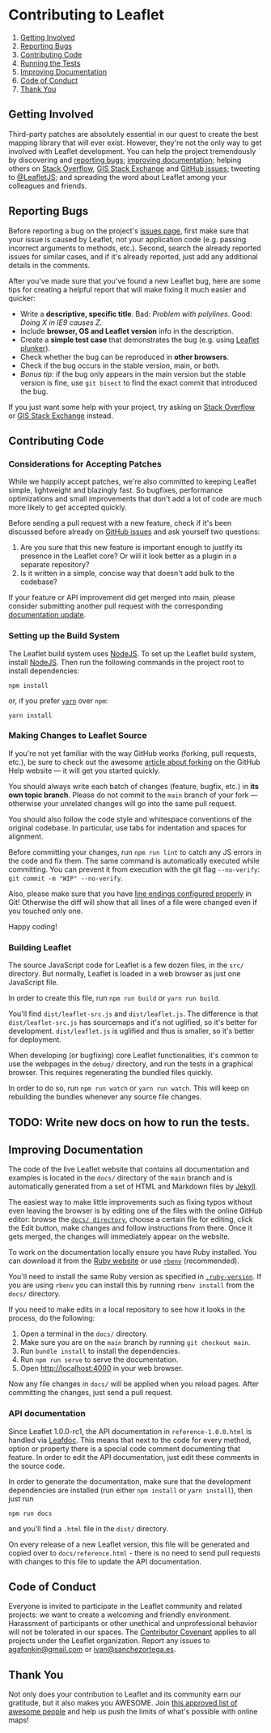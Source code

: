 Contributing to Leaflet
=======================

 1. [Getting Involved](#getting-involved)
 2. [Reporting Bugs](#reporting-bugs)
 3. [Contributing Code](#contributing-code)
 4. [Running the Tests](#running-the-tests)
 6. [Improving Documentation](#improving-documentation)
 7. [Code of Conduct](#code-of-conduct)
 8. [Thank You](#thank-you)

## Getting Involved

Third-party patches are absolutely essential in our quest to create the best mapping library that will ever exist.
However, they're not the only way to get involved with Leaflet development.
You can help the project tremendously by discovering and [reporting bugs](#reporting-bugs);
[improving documentation](#improving-documentation);
helping others on [Stack Overflow](https://stackoverflow.com/questions/tagged/leaflet),
[GIS Stack Exchange](https://gis.stackexchange.com/questions/tagged/leaflet)
and [GitHub issues](https://github.com/Leaflet/Leaflet/issues);
tweeting to [@LeafletJS](http://twitter.com/LeafletJS);
and spreading the word about Leaflet among your colleagues and friends.

## Reporting Bugs

Before reporting a bug on the project's [issues page](https://github.com/Leaflet/Leaflet/issues),
first make sure that your issue is caused by Leaflet, not your application code
(e.g. passing incorrect arguments to methods, etc.).
Second, search the already reported issues for similar cases,
and if it's already reported, just add any additional details in the comments.

After you've made sure that you've found a new Leaflet bug,
here are some tips for creating a helpful report that will make fixing it much easier and quicker:

 * Write a **descriptive, specific title**. Bad: *Problem with polylines*. Good: *Doing X in IE9 causes Z*.
 * Include **browser, OS and Leaflet version** info in the description.
 * Create a **simple test case** that demonstrates the bug (e.g. using [Leaflet plunker](http://leafletjs.com/edit.html)).
 * Check whether the bug can be reproduced in **other browsers**.
 * Check if the bug occurs in the stable version, main, or both.
 * *Bonus tip:* if the bug only appears in the main version but the stable version is fine,
   use `git bisect` to find the exact commit that introduced the bug.

If you just want some help with your project,
try asking on [Stack Overflow](https://stackoverflow.com/questions/tagged/leaflet)
or [GIS Stack Exchange](https://gis.stackexchange.com/questions/tagged/leaflet) instead.

## Contributing Code

### Considerations for Accepting Patches

While we happily accept patches, we're also committed to keeping Leaflet simple, lightweight and blazingly fast.
So bugfixes, performance optimizations and small improvements that don't add a lot of code
are much more likely to get accepted quickly.

Before sending a pull request with a new feature, check if it's been discussed before already
on [GitHub issues](https://github.com/Leaflet/Leaflet/issues)
and ask yourself two questions:

 1. Are you sure that this new feature is important enough to justify its presence in the Leaflet core?
    Or will it look better as a plugin in a separate repository?
 2. Is it written in a simple, concise way that doesn't add bulk to the codebase?

If your feature or API improvement did get merged into main,
please consider submitting another pull request with the corresponding [documentation update](#improving-documentation).

### Setting up the Build System

The Leaflet build system uses [NodeJS](http://nodejs.org/).
To set up the Leaflet build system, install [NodeJS](https://nodejs.org/).
Then run the following commands in the project root to install dependencies:

```
npm install
```
or, if you prefer [`yarn`](https://yarnpkg.com/) over `npm`:
```
yarn install
```

### Making Changes to Leaflet Source

If you're not yet familiar with the way GitHub works (forking, pull requests, etc.),
be sure to check out the awesome [article about forking](https://help.github.com/articles/fork-a-repo)
on the GitHub Help website &mdash; it will get you started quickly.

You should always write each batch of changes (feature, bugfix, etc.) in **its own topic branch**.
Please do not commit to the `main` branch of your fork — otherwise your unrelated changes will go into the same pull request.

You should also follow the code style and whitespace conventions of the original codebase.
In particular, use tabs for indentation and spaces for alignment.

Before committing your changes, run `npm run lint` to catch any JS errors in the code and fix them. 
The same command is automatically executed while committing. 
You can prevent it from execution with the git flag `--no-verify`: `git commit -m "WIP" --no-verify`.  

Also, please make sure that you have [line endings configured properly](https://help.github.com/articles/dealing-with-line-endings) in Git! Otherwise the diff will show that all lines of a file were changed even if you touched only one.

Happy coding!

### Building Leaflet

The source JavaScript code for Leaflet is a few dozen files, in the `src/` directory.
But normally, Leaflet is loaded in a web browser as just one JavaScript file.

In order to create this file, run `npm run build` or `yarn run build`.

You'll find `dist/leaflet-src.js` and `dist/leaflet.js`. The difference is that
`dist/leaflet-src.js` has sourcemaps and it's not uglified, so it's better for
development. `dist/leaflet.js` is uglified and thus is smaller, so it's better
for deployment.

When developing (or bugfixing) core Leaflet functionalities, it's common to use
the webpages in the `debug/` directory, and run the tests
in a graphical browser. This requires regenerating the bundled files quickly.

In order to do so, run `npm run watch` or `yarn run watch`. This will keep
on rebuilding the bundles whenever any source file changes.

## TODO: Write new docs on how to run the tests.

## Improving Documentation

The code of the live Leaflet website that contains all documentation and examples is located in the `docs/` directory of the `main` branch
and is automatically generated from a set of HTML and Markdown files by [Jekyll](http://jekyllrb.com/).

The easiest way to make little improvements such as fixing typos without even leaving the browser
is by editing one of the files with the online GitHub editor:
browse the [`docs/ directory`](https://github.com/Leaflet/Leaflet/tree/main/docs),
choose a certain file for editing, click the Edit button, make changes and follow instructions from there.
Once it gets merged, the changes will immediately appear on the website.

To work on the documentation locally ensure you have Ruby installed. You can download it from the [Ruby website](https://www.ruby-lang.org/en/downloads/) or use [`rbenv`](https://github.com/rbenv/rbenv) (recommended).

You'll need to install the same Ruby version as specified in [`.ruby-version`](./docs/.ruby-version). If you are using `rbenv` you can install this by running `rbenv install` from the `docs/` directory.

If you need to make edits in a local repository to see how it looks in the process, do the following:

1. Open a terminal in the `docs/` directory.
2. Make sure you are on the `main` branch by running `git checkout main`.
3. Run `bundle install` to install the dependencies.
4. Run `npm run serve` to serve the documentation.
5. Open [http://localhost:4000](http://localhost:4000) in your web browser.

Now any file changes in `docs/` will be applied when you reload pages.
After committing the changes, just send a pull request.

### API documentation

Since Leaflet 1.0.0-rc1, the API documentation in `reference-1.0.0.html` is handled
via [Leafdoc](https://github.com/Leaflet/Leafdoc). This means that next to the
code for every method, option or property there is a special code comment documenting
that feature. In order to edit the API documentation, just edit these comments in the
source code.

In order to generate the documentation, make sure that the development dependencies
are installed (run either `npm install` or `yarn install`), then just run

```
npm run docs
```

and you'll find a `.html` file in the `dist/` directory.

On every release of a new Leaflet version, this file will be generated and copied
over to `docs/reference.html` - there is no need to send pull requests with changes to this file to update the API documentation.

## Code of Conduct

Everyone is invited to participate in the Leaflet community and related projects:
we want to create a welcoming and friendly environment.
Harassment of participants or other unethical and unprofessional behavior will not be tolerated in our spaces.
The [Contributor Covenant](CODE_OF_CONDUCT.md)
applies to all projects under the Leaflet organization.
Report any issues to agafonkin@gmail.com or ivan@sanchezortega.es.

## Thank You

Not only does your contribution to Leaflet and its community earn our gratitude, but it also makes you AWESOME.
Join [this approved list of awesome people](https://github.com/Leaflet/Leaflet/graphs/contributors)
and help us push the limits of what's possible with online maps!
